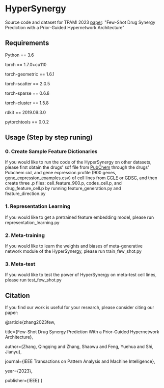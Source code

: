 
# HyperSynergy

Source code and dataset for TPAMI 2023 [paper](https://ieeexplore.ieee.org/abstract/document/10050784/): "Few-Shot Drug Synergy Prediction with a Prior-Guided Hypernetwork Architecture"

## Requirements

Python == 3.6

torch == 1.7.0+cu110

torch-geometric == 1.6.1

torch-scatter == 2.0.5

torch-sparse == 0.6.8

torch-cluster == 1.5.8                                     

rdkit == 2019.09.3.0

pytorchtools == 0.0.2


## Usage (Step by step runing)

### 0. Create Sample Feature Dictionaries

If you would like to run the code of the HyperSynergy on other datasets, please first obtain the drugs' sdf file from [PubChem](https://pubchem.ncbi.nlm.nih.gov/) through the drugs' Pubchem cid, and gene expression profile (900 genes, gene_expression_examples.csv) of cell lines from [CCLE](https://depmap.org/portal/download/all/) or [GDSC](https://www.cancerrxgene.org/downloads/bulk_download), and then create three .p files: cell_feature_900.p, codes_cell.p, and drug_feature_cell.p by running feature_generation.py and feature_direction.py

### 1. Representation Learning

If you would like to get a pretrained feature embedding model, please run representation_learning.py

### 2. Meta-training 

If you would like to learn the weights and biases of meta-generative network module of the HyperSynergy, please run train_few_shot.py

### 3. Meta-test

If you would like to test the power of HyperSynergy on meta-test cell lines, please run test_few_shot.py

## Citation

If you find our work is useful for your research, please consider citing our paper:

@article{zhang2023few,

  title={Few-Shot Drug Synergy Prediction With a Prior-Guided Hypernetwork Architecture},

  author={Zhang, Qingqing and Zhang, Shaowu and Feng, Yuehua and Shi, Jianyu},

  journal={IEEE Transactions on Pattern Analysis and Machine Intelligence},

  year={2023},
  
  publisher={IEEE}
}